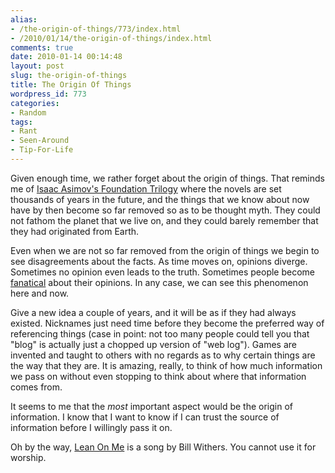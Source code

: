 ```yaml
---
alias:
- /the-origin-of-things/773/index.html
- /2010/01/14/the-origin-of-things/index.html
comments: true
date: 2010-01-14 00:14:48
layout: post
slug: the-origin-of-things
title: The Origin Of Things
wordpress_id: 773
categories:
- Random
tags:
- Rant
- Seen-Around
- Tip-For-Life
---
```


Given enough time, we rather forget about the origin of things.  That reminds me of [Isaac Asimov's Foundation Trilogy](http://www.goingthewongway.com/currently-reading/the-foundation-trilogy-by-isaac-asimov/) where the novels are set thousands of years in the future, and the things that we know about now have by then become so far removed so as to be thought myth.  They could not fathom the planet that we live on, and they could barely remember that they had originated from Earth.

Even when we are not so far removed from the origin of things we begin to see disagreements about the facts.  As time moves on, opinions diverge.  Sometimes no opinion even leads to the truth.  Sometimes people become [fanatical](http://www.goingthewongway.com/10/fanaticism/) about their opinions.  In any case, we can see this phenomenon here and now.

Give a new idea a couple of years, and it will be as if they had always existed.  Nicknames just need time before they become the preferred way of referencing things (case in point: not too many people could tell you that "blog" is actually just a chopped up version of "web log").  Games are invented and taught to others with no regards as to why certain things are the way that they are.  It is amazing, really, to think of how much information we pass on without even stopping to think about where that information comes from.

It seems to me that the _most_ important aspect would be the origin of information.  I know that I want to know if I can trust the source of information before I willingly pass it on.

Oh by the way, [Lean On Me](http://en.wikipedia.org/wiki/Lean_on_Me_%28song%29) is a song by Bill Withers.  You cannot use it for worship.
